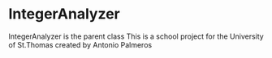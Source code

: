 # IntegerAnalyzer 
 IntegerAnalyzer is the parent class
This is a school project for the University of St.Thomas created by Antonio Palmeros
